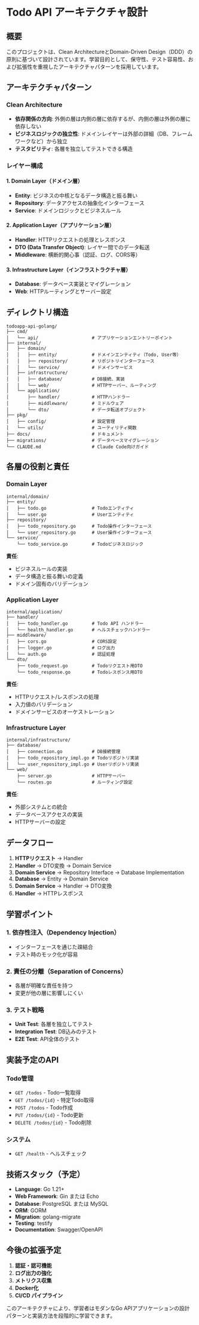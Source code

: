 # Todo API アーキテクチャ設計

## 概要

このプロジェクトは、Clean ArchitectureとDomain-Driven Design（DDD）の原則に基づいて設計されています。学習目的として、保守性、テスト容易性、および拡張性を重視したアーキテクチャパターンを採用しています。

## アーキテクチャパターン

### Clean Architecture
- **依存関係の方向**: 外側の層は内側の層に依存するが、内側の層は外側の層に依存しない
- **ビジネスロジックの独立性**: ドメインレイヤーは外部の詳細（DB、フレームワークなど）から独立
- **テスタビリティ**: 各層を独立してテストできる構造

### レイヤー構成

#### 1. Domain Layer（ドメイン層）
- **Entity**: ビジネスの中核となるデータ構造と振る舞い
- **Repository**: データアクセスの抽象化インターフェース
- **Service**: ドメインロジックとビジネスルール

#### 2. Application Layer（アプリケーション層）
- **Handler**: HTTPリクエストの処理とレスポンス
- **DTO (Data Transfer Object)**: レイヤー間でのデータ転送
- **Middleware**: 横断的関心事（認証、ログ、CORS等）

#### 3. Infrastructure Layer（インフラストラクチャ層）
- **Database**: データベース実装とマイグレーション
- **Web**: HTTPルーティングとサーバー設定

## ディレクトリ構造

```
todoapp-api-golang/
├── cmd/
│   └── api/                    # アプリケーションエントリーポイント
├── internal/
│   ├── domain/
│   │   ├── entity/             # ドメインエンティティ（Todo, User等）
│   │   ├── repository/         # リポジトリインターフェース
│   │   └── service/            # ドメインサービス
│   ├── infrastructure/
│   │   ├── database/           # DB接続、実装
│   │   └── web/                # HTTPサーバー、ルーティング
│   └── application/
│       ├── handler/            # HTTPハンドラー
│       ├── middleware/         # ミドルウェア
│       └── dto/                # データ転送オブジェクト
├── pkg/
│   ├── config/                 # 設定管理
│   └── utils/                  # ユーティリティ関数
├── docs/                       # ドキュメント
├── migrations/                 # データベースマイグレーション
└── CLAUDE.md                   # Claude Code向けガイド
```

## 各層の役割と責任

### Domain Layer
```
internal/domain/
├── entity/
│   ├── todo.go                 # Todoエンティティ
│   └── user.go                 # Userエンティティ
├── repository/
│   ├── todo_repository.go      # Todo操作インターフェース
│   └── user_repository.go      # User操作インターフェース
└── service/
    └── todo_service.go         # Todoビジネスロジック
```

**責任**:
- ビジネスルールの実装
- データ構造と振る舞いの定義
- ドメイン固有のバリデーション

### Application Layer
```
internal/application/
├── handler/
│   ├── todo_handler.go         # Todo API ハンドラー
│   └── health_handler.go       # ヘルスチェックハンドラー
├── middleware/
│   ├── cors.go                 # CORS設定
│   ├── logger.go               # ログ出力
│   └── auth.go                 # 認証処理
└── dto/
    ├── todo_request.go         # Todoリクエスト用DTO
    └── todo_response.go        # Todoレスポンス用DTO
```

**責任**:
- HTTPリクエスト/レスポンスの処理
- 入力値のバリデーション
- ドメインサービスのオーケストレーション

### Infrastructure Layer
```
internal/infrastructure/
├── database/
│   ├── connection.go           # DB接続管理
│   ├── todo_repository_impl.go # Todoリポジトリ実装
│   └── user_repository_impl.go # Userリポジトリ実装
└── web/
    ├── server.go               # HTTPサーバー
    └── routes.go               # ルーティング設定
```

**責任**:
- 外部システムとの統合
- データベースアクセスの実装
- HTTPサーバーの設定

## データフロー

1. **HTTPリクエスト** → Handler
2. **Handler** → DTO変換 → Domain Service
3. **Domain Service** → Repository Interface → Database Implementation
4. **Database** → Entity → Domain Service
5. **Domain Service** → Handler → DTO変換
6. **Handler** → HTTPレスポンス

## 学習ポイント

### 1. 依存性注入（Dependency Injection）
- インターフェースを通じた疎結合
- テスト時のモック化が容易

### 2. 責任の分離（Separation of Concerns）
- 各層が明確な責任を持つ
- 変更が他の層に影響しにくい

### 3. テスト戦略
- **Unit Test**: 各層を独立してテスト
- **Integration Test**: DB込みのテスト
- **E2E Test**: API全体のテスト

## 実装予定のAPI

### Todo管理
- `GET /todos` - Todo一覧取得
- `GET /todos/{id}` - 特定Todo取得
- `POST /todos` - Todo作成
- `PUT /todos/{id}` - Todo更新
- `DELETE /todos/{id}` - Todo削除

### システム
- `GET /health` - ヘルスチェック

## 技術スタック（予定）

- **Language**: Go 1.21+
- **Web Framework**: Gin または Echo
- **Database**: PostgreSQL または MySQL
- **ORM**: GORM
- **Migration**: golang-migrate
- **Testing**: testify
- **Documentation**: Swagger/OpenAPI

## 今後の拡張予定

1. **認証・認可機能**
2. **ログ出力の強化**
3. **メトリクス収集**
4. **Docker化**
5. **CI/CD パイプライン**

このアーキテクチャにより、学習者はモダンなGo APIアプリケーションの設計パターンと実装方法を段階的に学習できます。